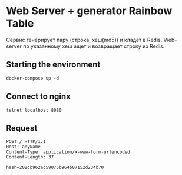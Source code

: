 Web Server + generator Rainbow Table 
=====================================
Сервис генерирует пару (строка, хеш(md5)) и кладет в Redis.
Web-server по указанному хеш ищет и возвращает строку из
Redis.  

Starting the environment
---
 
~~~
docker-compose up -d
~~~

Connect to nginx
---
~~~
telnet localhost 8080
~~~

Request
---
~~~
POST / HTTP/1.1
Host: anyName
Content-Type: application/x-www-form-urlencoded
Content-Length: 37
~~~
~~~
hash=202cb962ac59075b964b07152d234b70
~~~